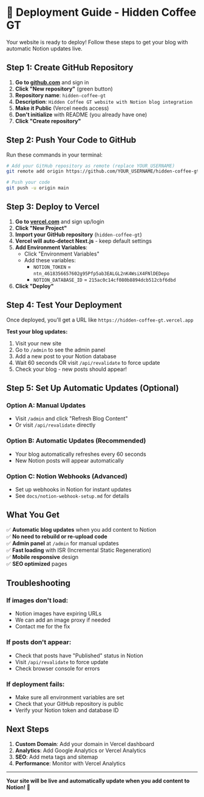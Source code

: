# 🚀 Deployment Guide - Hidden Coffee GT

Your website is ready to deploy! Follow these steps to get your blog with automatic Notion updates live.

## Step 1: Create GitHub Repository

1. **Go to [github.com](https://github.com)** and sign in
2. **Click "New repository"** (green button)
3. **Repository name**: `hidden-coffee-gt`
4. **Description**: `Hidden Coffee GT website with Notion blog integration`
5. **Make it Public** (Vercel needs access)
6. **Don't initialize** with README (you already have one)
7. **Click "Create repository"**

## Step 2: Push Your Code to GitHub

Run these commands in your terminal:

```bash
# Add your GitHub repository as remote (replace YOUR_USERNAME)
git remote add origin https://github.com/YOUR_USERNAME/hidden-coffee-gt.git

# Push your code
git push -u origin main
```

## Step 3: Deploy to Vercel

1. **Go to [vercel.com](https://vercel.com)** and sign up/login
2. **Click "New Project"**
3. **Import your GitHub repository** (`hidden-coffee-gt`)
4. **Vercel will auto-detect Next.js** - keep default settings
5. **Add Environment Variables**:
   - Click "Environment Variables"
   - Add these variables:
     - `NOTION_TOKEN` = `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`
     - `NOTION_DATABASE_ID` = `215ac0c14cf080b8894dcb512cbf6dbd`
6. **Click "Deploy"**

## Step 4: Test Your Deployment

Once deployed, you'll get a URL like `https://hidden-coffee-gt.vercel.app`

**Test your blog updates:**
1. Visit your new site
2. Go to `/admin` to see the admin panel
3. Add a new post to your Notion database
4. Wait 60 seconds OR visit `/api/revalidate` to force update
5. Check your blog - new posts should appear!

## Step 5: Set Up Automatic Updates (Optional)

### Option A: Manual Updates
- Visit `/admin` and click "Refresh Blog Content"
- Or visit `/api/revalidate` directly

### Option B: Automatic Updates (Recommended)
- Your blog automatically refreshes every 60 seconds
- New Notion posts will appear automatically

### Option C: Notion Webhooks (Advanced)
- Set up webhooks in Notion for instant updates
- See `docs/notion-webhook-setup.md` for details

## What You Get

✅ **Automatic blog updates** when you add content to Notion  
✅ **No need to rebuild or re-upload code**  
✅ **Admin panel** at `/admin` for manual updates  
✅ **Fast loading** with ISR (Incremental Static Regeneration)  
✅ **Mobile responsive** design  
✅ **SEO optimized** pages  

## Troubleshooting

### If images don't load:
- Notion images have expiring URLs
- We can add an image proxy if needed
- Contact me for the fix

### If posts don't appear:
- Check that posts have "Published" status in Notion
- Visit `/api/revalidate` to force update
- Check browser console for errors

### If deployment fails:
- Make sure all environment variables are set
- Check that your GitHub repository is public
- Verify your Notion token and database ID

## Next Steps

1. **Custom Domain**: Add your domain in Vercel dashboard
2. **Analytics**: Add Google Analytics or Vercel Analytics
3. **SEO**: Add meta tags and sitemap
4. **Performance**: Monitor with Vercel Analytics

---

**Your site will be live and automatically update when you add content to Notion! 🎉** 